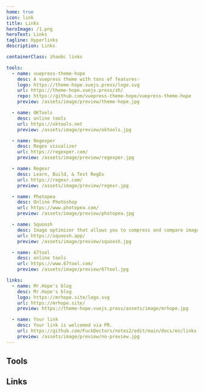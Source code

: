 ```yaml
---
home: true
icon: link
title: Links
heroImage: /1.png
heroText: Links
tagline: Hyperlinks
description: Links

containerClass: zhaobc links

tools:
  - name: vuepress-theme-hope
    desc: A vuepress theme with tons of features✨
    logo: https://theme-hope.vuejs.press/logo.svg
    url: https://theme-hope.vuejs.press/zh/
    repo: https://github.com/vuepress-theme-hope/vuepress-theme-hope
    preview: /assets/image/preview/theme-hope.jpg

  - name: OKTools
    desc: online tools
    url: https://oktools.net
    preview: /assets/image/preview/oktools.jpg

  - name: Regexper
    desc: Regex visualizer
    url: https://regexper.com/
    preview: /assets/image/preview/regexper.jpg

  - name: Regexr
    desc: Learn, Build, & Test RegEx
    url: https://regexr.com/
    preview: /assets/image/preview/regexr.jpg

  - name: Photopea
    desc: Online Photoshop
    url: https://www.photopea.com/
    preview: /assets/image/preview/photopea.jpg

  - name: Squoosh
    desc: Image optimizer that allows you to compress and compare images.
    url: https://squoosh.app/
    preview: /assets/image/preview/squoosh.jpg

  - name: 67tool
    desc: online tools
    url: https://www.67tool.com/
    preview: /assets/image/preview/67tool.jpg

links:
  - name: Mr.Hope's blog
    desc: Mr.Hope's blog
    logo: https://mrhope.site/logo.svg
    url: https://mrhope.site/
    preview: https://theme-hope.vuejs.press/assets/image/mrhope.jpg

  - name: Your link
    desc: Your link is welcomed via PR.
    url: https://github.com/FuckDoctors/notes2/edit/main/docs/en/links.md
    preview: /assets/image/preview/no-preview.jpg
---
```


## Tools

<SiteInfo
  v-for="item in $frontmatter.tools"
  :key="item.link"
  v-bind="item"
/>

## Links

<SiteInfo
  v-for="item in $frontmatter.links"
  :key="item.link"
  v-bind="item"
/>
